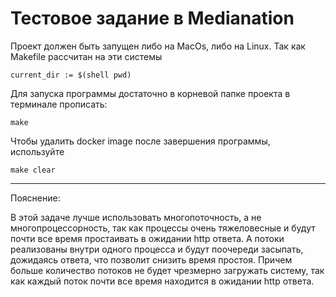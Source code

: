 # Тестовое задание в Medianation

Проект должен быть запущен либо на MacOs, либо на Linux. Так как Makefile рассчитан на эти системы
```
current_dir := $(shell pwd)
```
Для запуска программы достаточно в корневой папке проекта в терминале прописать:
```
make
```
Чтобы удалить docker image после завершения программы, используйте
```
make clear
```
____
Пояснение:

В этой задаче лучше использовать многопоточность, а не многопроцессорность,
так как процессы очень тяжеловесные и будут почти все время простаивать в
ожидании http ответа. А потоки реализованы внутри одного процесса и будут
поочереди засыпать, дожидаясь ответа, что позволит снизить время простоя.
Причем больше количество потоков не будет чрезмерно загружать систему, так как 
каждый поток почти все время находится в ожидании http ответа.